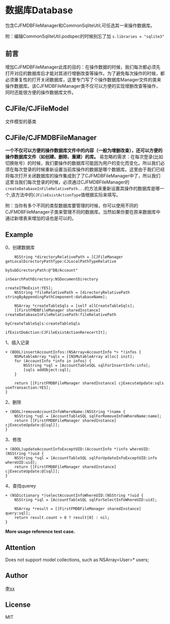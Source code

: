 # 数据库Database
包含CJFMDBFileManager和CommonSqliteUtil,可任选其一来操作数据库。

附：编辑CommonSqliteUtil.podspec的时候别忘了加 `s.libraries = "sqlite3"`

## 前言
增加CJFMDBFileManager此库的目的：在操作数据的时候，我们每次都必须先打开对应的数据库后才能对其进行增删改查等操作。为了避免每次操作的时候，都必须重复性的打开关闭数据库，这里专门写了个操作数据库Manager文件的类来操作数据库。该CJFMDBFileManager类不仅可以方便的实现增删改查等操作，同时还能很方便的操作数据库文件。

## CJFile/CJFileModel
文件模型的基类

## CJFile/CJFMDBFileManager
**一个不仅可以方便的操作数据库文件中的内容（一般为增删改查），还可以方便的操作数据库文件（如创建、删除、重建）的库。**
易忽略的需求：在每次登录(比如切换账号）的时候，我们要操作的数据库可能因为用户的变化而变化。所以我们必须在每次登录的时候重新设置当前库操作的数据是哪个数据库。这里由于我们已经将每次打开关闭数据库的操作集成到了了CJFMDBFileManager中了，所以我们这里当我们每次登录的时候，必须通过CJFMDBFileManager的`createDatabaseInFileRelativePath...`的方法来重新设置其操作的数据库是哪一个,该方法中的`CJFileExistActionType`值根据实际来填写。

附：当你有多个不同的类型数据库要管理的时候，你可以使用不同的CJFMDBFileManager子类来管理不同的数据库。当然如果你要在原来数据库中通过新增表来增加的话也是可以的。


## Example 
0、创建数据库

```
	NSString *directoryRelativePath = [CJFileManager getLocalDirectoryPathType:CJLocalPathTypeRelative
                                                            bySubDirectoryPath:@"DB/Account"
                                                         inSearchPathDirectory:NSDocumentDirectory
                                                               createIfNoExist:YES];
    NSString *fileRelativePath = [directoryRelativePath stringByAppendingPathComponent:databaseName];
    
	NSArray *createTableSqls = [self allCreateTableSqls];
    [[FirstFMDBFileManager sharedInstance] createDatabaseInFileRelativePath:fileRelativePath
                                                          byCreateTableSqls:createTableSqls
                                                            ifExistDoAction:CJFileExistActionRerecertIt];
```


1、插入记录

``` 
+ (BOOL)insertAccountInfos:(NSArray<AccountInfo *> *)infos {
    NSMutableArray *sqls = [[NSMutableArray alloc] init];
    for (AccountInfo *info in infos) {
        NSString *sql = [AccountTableSQL sqlForInsertInfo:info];
        [sqls addObject:sql];
    }
    
    return [[FirstFMDBFileManager sharedInstance] cjExecuteUpdate:sqls useTransaction:YES];
}
``` 

2、删除

``` 
+ (BOOL)removeAccountInfoWhereName:(NSString *)name {
    NSString *sql = [AccountTableSQL sqlForRemoveInfoWhereName:name];
    return [[FirstFMDBFileManager sharedInstance] cjExecuteUpdate:@[sql]];
}
``` 

3、修改

``` 
+ (BOOL)updateAccountInfoExceptUID:(AccountInfo *)info whereUID:(NSString *)uid {
    NSString *sql = [AccountTableSQL sqlForUpdateInfoExceptUID:info whereUID:uid];
    return [[FirstFMDBFileManager sharedInstance] cjExecuteUpdate:@[sql]];
}
``` 

4、查找querey

``` 
+ (NSDictionary *)selectAccountInfoWhereUID:(NSString *)uid {
    NSString *sql = [AccountTableSQL sqlForSelectInfoWhereUID:uid];
    
    NSArray *result = [[FirstFMDBFileManager sharedInstance] query:sql];
    return result.count > 0 ? result[0] : nil;
}
``` 


**More usage reference test case.**

## Attention

Does not support model collections, such as NSArray&lt;User&gt;* users;

## Author

[李xx](http://)

## License

MIT



